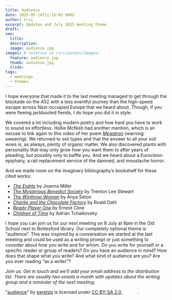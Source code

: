 ```yaml
---
title: Audience
date: 2025-05-14T11:15:03.000Z
author: tris
excerpt: Updates and July 2025 meeting theme
draft: 
seo:
  title:
  description:
  image: audience.jpg
images: # relative to /src/assets/images/
  feature: audience.jpg
  thumb: audience.jpg
  slide:
tags:
  - meetings
  - themes
---
```


I hope everyone that made it to the last meeting managed to get through the blockade on the A52 with a less eventful journey than the high-speed escape across Nazi-occupied Europe that we heard about. Though, if you were fleeing jackbooted fiends, I do hope you did it in style.

We covered a lot including modern poetry and how hard you have to work to sound so effortless. Hollie McNish had another mention, which is an excuse to link again to this video of her poem [_Megatron_](https://youtu.be/qCO-YmLT8t4) (warning: swearing). We returned to soil types and that the answer to all your soil woes is, as always, plenty of organic matter. We also discovered plants with personality that may only grow how you want them to after years of pleading, but possibly only to baffle you. And we heard about a Eurovision epiphany, a rail replacement service of the damned, and moustache horror.  

And we made room on the imaginary bibliography’s bookshelf for these cited works:
- [_The Eights_](https://www.joannamillerauthor.com) by Joanna Miller
- [_The Mysterious Benedict Society_](https://www.mysteriousbenedictsociety.com) by Trenton Lee Stewart
- [_The Winthrop Woman_](https://search.worldcat.org/title/70902093) by Anya Seton
- [_Charlie and the Chocolate Factory_](https://www.roalddahl.com/stories/charlie-and-the-chocolate-factory) by Roald Dahl
- [_Ready Player One_](https://www.penguin.co.uk/books/411399/ready-player-one-by-ernest-cline/9781784754792) by Ernest Cline
- [_Children of Time_](https://www.adriantchaikovsky.com/children-of-time-series.html) by Adrian Tchaikovsky

I hope you can join us for our next meeting on 8 July at 8pm in the Old School next to Bottesford library. Our completely optional theme is “audience”. This was inspired by a conversation we started at the last meeting and could be used as a writing prompt or just something to consider about how you write and for whom. Do you write for yourself or a specific reader or group of readers? Do you have an audience in mind? How does that shape what you write? And what kind of audience are you? Are you ever reading “as a writer”?

_Join us: Get in touch and we’ll add your email address to the distribution list. There are usually two emails a month with updates about the writing group and a reminder of the next meeting._

<p class="attribution">"<a rel="noopener noreferrer" href="https://www.flickr.com/photos/68877611@N00/2864043200">audience</a>" by <a rel="noopener noreferrer" href="https://www.flickr.com/photos/68877611@N00">peretzp</a> is licensed under <a rel="noopener noreferrer" href="https://creativecommons.org/licenses/by-sa/2.0/?ref=openverse">CC BY-SA 2.0 <img src="https://mirrors.creativecommons.org/presskit/icons/cc.svg" style="height: 1em; margin-right: 0.125em; display: inline;" /><img src="https://mirrors.creativecommons.org/presskit/icons/by.svg" style="height: 1em; margin-right: 0.125em; display: inline;" /><img src="https://mirrors.creativecommons.org/presskit/icons/sa.svg" style="height: 1em; margin-right: 0.125em; display: inline;" /></a>.</p>